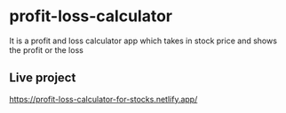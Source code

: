 # profit-loss-calculator
It is a profit and loss calculator app which takes in stock price and shows the profit or the loss

## Live project
https://profit-loss-calculator-for-stocks.netlify.app/
